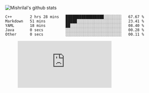![Mishrilal's github stats](https://github-readme-stats.vercel.app/api?username=mishrilal&theme=blue-green&show_icons=true&count_private=true)

<!--START_SECTION:waka-->
```text
C++        2 hrs 28 mins   █████████████████░░░░░░░░   67.67 % 
Markdown   51 mins         █████░░░░░░░░░░░░░░░░░░░░   23.41 % 
YAML       18 mins         ██░░░░░░░░░░░░░░░░░░░░░░░   08.40 % 
Java       0 secs          ░░░░░░░░░░░░░░░░░░░░░░░░░   00.28 % 
Other      0 secs          ░░░░░░░░░░░░░░░░░░░░░░░░░   00.11 %
```
<!--END_SECTION:waka-->
<figure><embed src="https://wakatime.com/share/@mishrilal/98594483-4845-44f7-9ec4-cbd6097ebb9b.svg"></embed></figure>

